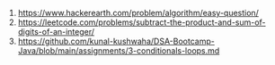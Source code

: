 1. https://www.hackerearth.com/problem/algorithm/easy-question/
2. https://leetcode.com/problems/subtract-the-product-and-sum-of-digits-of-an-integer/
3. https://github.com/kunal-kushwaha/DSA-Bootcamp-Java/blob/main/assignments/3-conditionals-loops.md
